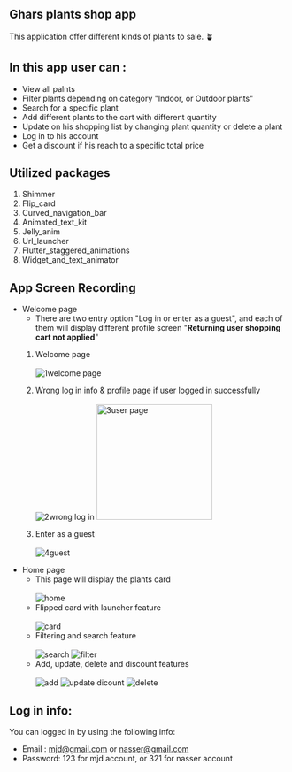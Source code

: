 ## Ghars plants shop app 
This application offer different kinds of plants to sale. 🪴

## In this app user can :
- View all palnts
- Filter plants depending on category "Indoor, or Outdoor plants"
- Search for a specific plant
- Add different plants to the cart with different quantity
- Update on his shopping list by changing plant quantity or delete a plant
- Log in to his account
- Get a discount if his reach to a specific total price

## Utilized packages
1. Shimmer
2. Flip_card
3. Curved_navigation_bar
4. Animated_text_kit
5. Jelly_anim
6. Url_launcher
7. Flutter_staggered_animations
8. Widget_and_text_animator

## App Screen Recording
- Welcome page
   - There are two entry option "Log in or enter as a guest", and each of them will display different profile screen "**Returning user shopping cart not applied**" <br>
   1. Welcome page<br>
      <br>![1welcome page](https://github.com/Mjd-Gh/Project-2/assets/101333803/439fa276-30ed-4bf5-a220-dffeaf7d280e)
   2. Wrong log in info & profile page if user logged  in successfully<br>
      <br>  ![2wrong log in](https://github.com/Mjd-Gh/Project-2/assets/101333803/d9e8fbb1-39e1-402e-b94c-fe031f32eb2f) <img width="209" alt="3user page" src="https://github.com/Mjd-Gh/Project-2/assets/101333803/85ceb30b-f5e8-4774-be1f-d6e6b02d4c0a" width="60%"><br>

  3. Enter as a guest<br>
     <br>![4guest](https://github.com/Mjd-Gh/Project-2/assets/101333803/d2ab1a04-07b8-441c-a135-222851a0e88e)
- Home page
   - This page will display the plants card <br>
   <br>![home](https://github.com/Mjd-Gh/Project-2/assets/101333803/37d0d5b1-3808-4347-b05b-4708c594da2a)<br>
   - Flipped card with launcher feature<br>
     <br>![card](https://github.com/Mjd-Gh/Project-2/assets/101333803/9bf2ee63-f903-4697-a281-89a7fb722299)<br>
  - Filtering and search feature<br>
  <br>![search](https://github.com/Mjd-Gh/Project-2/assets/101333803/095e75ab-8a78-453a-9833-a4749b08172e) ![filter](https://github.com/Mjd-Gh/Project-2/assets/101333803/a1c16268-816e-472a-ab21-73dfa8f74293)<br>
  - Add, update, delete and discount features<br>
  <br>![add](https://github.com/Mjd-Gh/Project-2/assets/101333803/63196871-4ed7-45f7-b063-1ec735f6d7e8) ![update   dicount](https://github.com/Mjd-Gh/Project-2/assets/101333803/e465b15a-d5a1-4a41-a608-27972e069893) ![delete](https://github.com/Mjd-Gh/Project-2/assets/101333803/0e872eb8-e715-4e20-b898-c1113bbb7323) <br>


## Log in info:
You can logged in by using the following info:
- Email : mjd@gmail.com or nasser@gmail.com
- Password: 123 for mjd account, or 321 for nasser account
  


    



